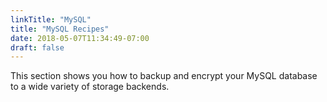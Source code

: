 ```yaml
---
linkTitle: "MySQL"
title: "MySQL Recipes"
date: 2018-05-07T11:34:49-07:00
draft: false
---
```


This section shows you how to backup and encrypt your MySQL database to a wide variety of storage backends.